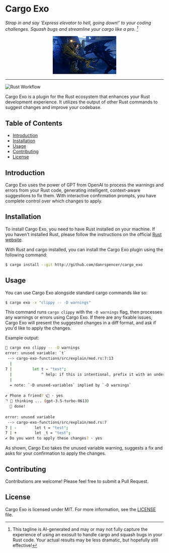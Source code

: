 # Cargo Exo  

*Strap in and say 'Express elevator to hell, going down!' to your coding challenges. Squash bugs and streamline your cargo like a pro. [^1]*
<p align="center">
 <img src="./resources/images/loader.jpeg" style="width: 40%; height: auto;">
</p>

---

![Rust Workflow](https://github.com/danrspencer/cargo_exo/actions/workflows/rust.yml/badge.svg)

Cargo Exo is a plugin for the Rust ecosystem that enhances your Rust development experience. It utilizes the output of other Rust commands to suggest changes and improve your codebase. 

## Table of Contents
- [Introduction](#introduction)
- [Installation](#installation)
- [Usage](#usage)
- [Contributing](#contributing)
- [License](#license)

## Introduction
Cargo Exo uses the power of GPT from OpenAI to process the warnings and errors from your Rust code, generating intelligent, context-aware suggestions to fix them. With interactive confirmation prompts, you have complete control over which changes to apply.

## Installation

To install Cargo Exo, you need to have Rust installed on your machine. If you haven't installed Rust, please follow the instructions on the official [Rust website](https://www.rust-lang.org/tools/install).

With Rust and cargo installed, you can install the Cargo Exo plugin using the following command:

```bash
$ cargo install --git http://github.com/danrspencer/cargo_exo
```

## Usage

You can use Cargo Exo alongside standard cargo commands like so:

```bash
$ cargo exo -x "clippy -- -D warnings"
```

This command runs `cargo clippy` with the `-D warnings` flag, then processes any warnings or errors using Cargo Exo. If there are any fixable issues, Cargo Exo will present the suggested changes in a diff format, and ask if you'd like to apply the changes.

Example output:

```bash
🤖 cargo exo clippy -- -D warnings
error: unused variable: `t`
 --> cargo-exo-functions/src/explain/mod.rs:7:13
  |
7 |         let t = "test";
  |             ^ help: if this is intentional, prefix it with an underscore: `_t`
  |
  = note: `-D unused-variables` implied by `-D warnings`

✔ Phone a friend? 📞🤖 · yes
⠙ 🤖 thinking ... (gpt-3.5-turbo-0613)
  🤖 done!

error: unused variable
 --> cargo-exo-functions/src/explain/mod.rs:7
7 | -        let t = "test";
7 | +        let _t = "test";
✔ Do you want to apply these changes? · yes
```

As shown, Cargo Exo takes the unused variable warning, suggests a fix and asks for your confirmation to apply the changes.

## Contributing

Contributions are welcome! Please feel free to submit a Pull Request.

## License

Cargo Exo is licensed under MIT. For more information, see the [LICENSE](LICENSE) file.

[^1]: This tagline is AI-generated and may or may not fully capture the experience of using an exosuit to handle cargo and squash bugs in your Rust code. Your actual results may be less dramatic, but hopefully still effective![^2]

[^2]: This explanatory note is also AI-generated. The AI hopes you find the humor in this situation.
